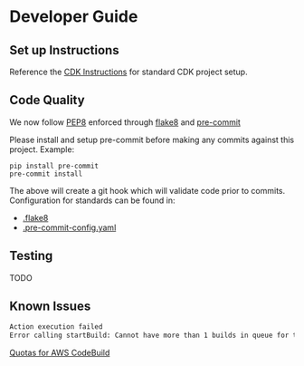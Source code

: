# Developer Guide

## Set up Instructions

Reference the [CDK Instructions](./cdk_instructions.md) for standard CDK project setup.

## Code Quality

We now follow [PEP8](https://www.python.org/dev/peps/pep-0008/) enforced through [flake8](https://flake8.pycqa.org/en/latest/) and [pre-commit](https://pre-commit.com/)

Please install and setup pre-commit before making any commits against this project. Example:

```{bash}
pip install pre-commit
pre-commit install
```

The above will create a git hook which will validate code prior to commits. Configuration for standards can be found in:

* [.flake8](../.flake8)
* [.pre-commit-config.yaml](../.pre-commit-config.yaml)

## Testing

TODO

## Known Issues

   ```bash
   Action execution failed
   Error calling startBuild: Cannot have more than 1 builds in queue for the account (Service: AWSCodeBuild; Status Code: 400; Error Code: AccountLimitExceededException; Request ID: e123456-d617-40d5-abcd-9b92307d238c; Proxy: null)
   ```

   [Quotas for AWS CodeBuild](https://docs.aws.amazon.com/codebuild/latest/userguide/limits.html)
